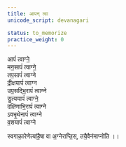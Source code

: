 ```yaml
---
title: आपन् त्वा
unicode_script: devanagari

status: to_memorize
practice_weight: 0
---
```


आपं॑ त्वाग्ने॒  
मन॒सापं॑ त्वाग्ने॒  
तप॒सापं॑ त्वाग्ने  
दी॒क्षयापं॑ त्वाग्न  
उप॒सद्भि॒रापं॑ त्वाग्ने  
सु॒त्ययापं॑ त्वाग्ने॒  
दक्षि॑णाभि॒रापं॑ त्वाग्ने  
ऽवभृ॒थेनापं॑ त्वाग्ने  
व॒शयापं॑ त्वाग्ने

स्वगाका॒रेणेत्या॑है॒षा वा अ॒ग्नेराप्ति॒स्, तयै॒वैन॑माप्नोति ।।